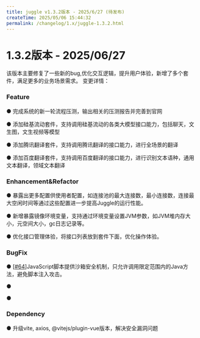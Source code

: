 ```yaml
---
title: juggle v1.3.2版本 - 2025/6/27 (待发布)
createTime: 2025/05/06 15:44:32
permalink: /changelog/1.x/juggle-1.3.2.html
---
```

# 1.3.2版本 - 2025/06/27
该版本主要修复了一些新的bug,优化交互逻辑，提升用户体验，新增了多个套件，满足更多的业务场景需求。
变更详情：

### Feature

● 完成系统的新一轮流程压测，输出相关的压测报告并完善到官网

● 添加硅基流动套件，支持调用硅基流动的各类大模型接口能力，包括聊天，文生图，文生视频等模型

● 添加腾讯翻译套件，支持调用腾讯翻译的接口能力，进行全场景的翻译

● 添加百度翻译套件，支持调用百度翻译的接口能力，进行识别文本语种，通用文本翻译，领域文本翻译

### Enhancement&Refactor

● 暴露出更多配置供使用者配置，如连接池的最大连接数，最小连接数，连接最大空闲时间等通过这些配置进一步提高Juggle的运行性能。

● 新增暴露镜像环境变量，支持通过环境变量设置JVM参数，如JVM堆内存大小，元空间大小，gc日志记录等。

● 优化接口管理体验，将接口列表放到套件下面，优化操作体验。

### BugFix

● [[#64](https://github.com/somta/Juggle/issues/64)]JavaScript脚本提供沙箱安全机制，只允许调用限定范围内的Java方法，避免脚本注入攻击。

● 

● 

### Dependency

● 升级vite, axios, @vitejs/plugin-vue版本，解决安全漏洞问题
